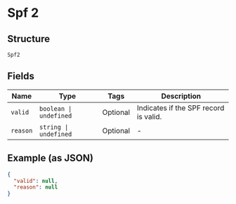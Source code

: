 
# Spf 2

## Structure

`Spf2`

## Fields

| Name | Type | Tags | Description |
|  --- | --- | --- | --- |
| `valid` | `boolean \| undefined` | Optional | Indicates if the SPF record is valid. |
| `reason` | `string \| undefined` | Optional | - |

## Example (as JSON)

```json
{
  "valid": null,
  "reason": null
}
```


